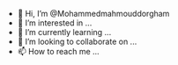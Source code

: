 - 👋 Hi, I’m @Mohammedmahmouddorgham
- 👀 I’m interested in ...
- 🌱 I’m currently learning ...
- 💞️ I’m looking to collaborate on ...
- 📫 How to reach me ...

<!---
Mohammedmahmouddorgham/Mohammedmahmouddorgham is a ✨ special ✨ repository because its `README.md` (this file) appears on your GitHub profile.
You can click the Preview link to take a look at your changes.
--->
